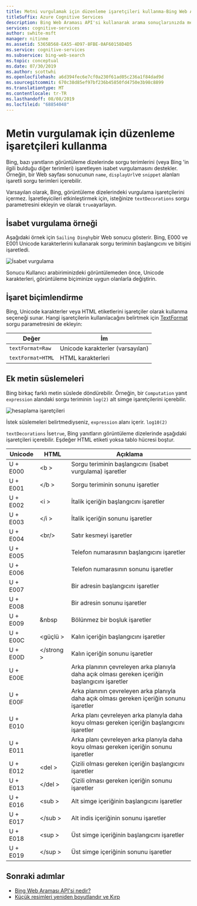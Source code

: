 ```yaml
---
title: Metni vurgulamak için düzenleme işaretçileri kullanma-Bing Web Araması API'si
titleSuffix: Azure Cognitive Services
description: Bing Web Araması API'si kullanarak arama sonuçlarınızda metin süslemelerini nasıl kullanacağınızı ve vurgulamaya nasıl ulaşılacağınızı öğrenin.
services: cognitive-services
author: swhite-msft
manager: nitinme
ms.assetid: 5365B568-EA55-4D97-8FBE-0AF60158D4D5
ms.service: cognitive-services
ms.subservice: bing-web-search
ms.topic: conceptual
ms.date: 07/30/2019
ms.author: scottwhi
ms.openlocfilehash: a6d394fec6e7cf0a230f61ad05c236a1f84dad9d
ms.sourcegitcommit: 670c38d85ef97bf236b45850fd4750e3b98c8899
ms.translationtype: MT
ms.contentlocale: tr-TR
ms.lasthandoff: 08/08/2019
ms.locfileid: "68854048"
---
```

# <a name="using-decoration-markers-to-highlight-text"></a>Metin vurgulamak için düzenleme işaretçileri kullanma

Bing, bazı yanıtların görüntüleme dizelerinde sorgu terimlerini (veya Bing 'in ilgili bulduğu diğer terimleri) işaretleyen isabet vurgulamasını destekler. Örneğin, bir Web sayfası sonucunun `name`, `displayUrl`ve `snippet` alanları işaretli sorgu terimleri içerebilir. 

Varsayılan olarak, Bing, görüntüleme dizelerindeki vurgulama işaretçilerini içermez. İşaretleyicileri etkinleştirmek için, isteğinize `textDecorations` sorgu parametresini ekleyin ve olarak `true`ayarlayın.

## <a name="hit-highlighting-example"></a>İsabet vurgulama örneği

Aşağıdaki örnek için `Sailing Dinghy`bir Web sonucu gösterir. Bing, E000 ve E001 Unicode karakterlerini kullanarak sorgu teriminin başlangıcını ve bitişini işaretledi.
  
![İsabet vurgulama](./media/cognitive-services-bing-web-api/bing-hit-highlighting.png) 

Sonucu Kullanıcı arabiriminizdeki görüntülemeden önce, Unicode karakterleri, görüntüleme biçiminize uygun olanlarla değiştirin.

## <a name="marker-formatting"></a>İşaret biçimlendirme

Bing, Unicode karakterler veya HTML etiketlerini işaretçiler olarak kullanma seçeneği sunar. Hangi işaretçilerin kullanılacağını belirtmek için [TextFormat](https://docs.microsoft.com/rest/api/cognitiveservices-bingsearch/bing-web-api-v7-reference#textformat) sorgu parametresini de ekleyin: 

| Değer             | İm                       |
|-------------------|------------------------------|
| `textFormat=Raw`  | Unicode karakterler (varsayılan) |
| `textFormat=HTML` | HTML karakterleri              |

## <a name="additional-text-decorations"></a>Ek metin süslemeleri

Bing birkaç farklı metin süslede döndürebilir. Örneğin, bir `Computation` yanıt `expression` alandaki sorgu teriminin `log(2)` alt simge işaretçilerini içerebilir.

![hesaplama işaretçileri](./media/cognitive-services-bing-web-api/bing-markers-computation.png) 

İstek süslemeleri belirtmediyseniz, `expression` alanı içerir. `log10(2)` 

`textDecorations` İse`true`, Bing yanıtların görüntüleme dizelerinde aşağıdaki işaretçileri içerebilir. Eşdeğer HTML etiketi yoksa tablo hücresi boştur.

|Unicode|HTML|Açıklama
|-|-|-
|U + E000|\<b >|Sorgu teriminin başlangıcını (isabet vurgulama) işaretler
|U + E001|\</b >|Sorgu teriminin sonunu işaretler
|U + E002|\<i >|İtalik içeriğin başlangıcını işaretler 
|U + E003|\</i >|İtalik içeriğin sonunu işaretler
|U + E004|\<br/>|Satır kesmeyi işaretler
|U + E005||Telefon numarasının başlangıcını işaretler
|U + E006||Telefon numarasının sonunu işaretler
|U + E007||Bir adresin başlangıcını işaretler
|U + E008||Bir adresin sonunu işaretler
|U + E009|\&nbsp|Bölünmez bir boşluk işaretler
|U + E00C|\<güçlü >|Kalın içeriğin başlangıcını işaretler
|U + E00D|\</strong >|Kalın içeriğin sonunu işaretler
|U + E00E||Arka planının çevreleyen arka planıyla daha açık olması gereken içeriğin başlangıcını işaretler
|U + E00F||Arka planının çevreleyen arka planıyla daha açık olması gereken içeriğin sonunu işaretler
|U + E010||Arka planı çevreleyen arka planıyla daha koyu olması gereken içeriğin başlangıcını işaretler
|U + E011||Arka planı çevreleyen arka planıyla daha koyu olması gereken içeriğin sonunu işaretler
|U + E012|\<del >|Çizili olması gereken içeriğin başlangıcını işaretler
|U + E013|\</del >|Çizili olması gereken içeriğin sonunu işaretler
|U + E016|\<sub >|Alt simge içeriğinin başlangıcını işaretler
|U + E017|\</sub >|Alt indis içeriğinin sonunu işaretler
|U + E018|\<sup >|Üst simge içeriğinin başlangıcını işaretler
|U + E019|\</sup >|Üst simge içeriğinin sonunu işaretler

## <a name="next-steps"></a>Sonraki adımlar

* [Bing Web Araması API'si nedir?](overview.md) 
* [Küçük resimleri yeniden boyutlandır ve Kırp](resize-and-crop-thumbnails.md)